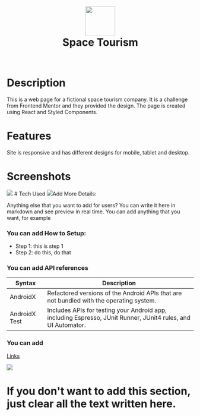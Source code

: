<div align="center">
      <h1> <img src="https://segelov-space-tourism.netlify.app/static/media/logo.565f7f2c0534403f11b71994f4311210.svg" width="80px"><br/>Space Tourism</h1>
     </div>
<p align="center"> <a href="https://segelov-space-tourism.netlify.app/" target="_blank"><img alt="" src="https://img.shields.io/badge/Website-EA4C89?style=normal&logo=dribbble&logoColor=white" style="vertical-align:center" /></a> <a href="https://www.linkedin.com/in/elin-s-683a867a/}" target="_blank"><img alt="" src="https://img.shields.io/badge/LinkedIn-0077B5?style=normal&logo=linkedin&logoColor=white" style="vertical-align:center" /></a> </p>

# Description

This is a web page for a fictional space tourism company. It is a challenge from Frontend Mentor and they provided the design. The page is created using React and Styled Components.

# Features

Site is responsive and has different designs for mobile, tablet and desktop.

# Screenshots

 <img src="https://segelov-space-tourism.netlify.app/">
# Tech Used
<img src="https://img.shields.io/badge/javascript-%23323330.svg?style=for-the-badge&logo=javascript&logoColor=%23F7DF1E"
 ![JavaScript](https://img.shields.io/badge/javascript-%23323330.svg?style=for-the-badge&logo=javascript&logoColor=%23F7DF1E) ![Netlify](https://img.shields.io/badge/netlify-%23000000.svg?style=for-the-badge&logo=netlify&logoColor=#00C7B7) ![React](https://img.shields.io/badge/react-%2320232a.svg?style=for-the-badge&logo=react&logoColor=%2361DAFB) ![Styled Components](https://img.shields.io/badge/styled--components-DB7093?style=for-the-badge&logo=styled-components&logoColor=white)
      
# Add More Details:
Anything else that you want to add for users? You can write it here in markdown and see preview in real time. You can add anything that you want, for example

### You can add How to Setup:

- Step 1: this is step 1
- Step 2: do this, do that

### You can add API references

| Syntax        | Description                                                                                                   |
| ------------- | ------------------------------------------------------------------------------------------------------------- |
| AndroidX      | Refactored versions of the Android APIs that are not bundled with the operating system.                       |
| AndroidX Test | Includes APIs for testing your Android app, including Espresso, JUnit Runner, JUnit4 rules, and UI Automator. |

### You can add

[Links](https://itsvg.in)

![](https://img.shields.io/badge/IMAGES-4298B8.svg?style=for-the-badge&logoColor=white)

# If you don't want to add this section, just clear all the text written here.

<!-- </> with 💛 by readMD (https://readmd.itsvg.in) -->
